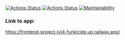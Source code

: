 [![Actions Status](https://github.com/Funkicide/frontend-project-12/workflows/hexlet-check/badge.svg)](https://github.com/Funkicide/frontend-project-12/actions)
[![Actions Status](https://github.com/Funkicide/frontend-project-12/actions/workflows/lint-check.yml/badge.svg)](https://github.com/Funkicide/frontend-project-12/actions)
[![Maintainability](https://api.codeclimate.com/v1/badges/9d991f0edc878bf4335e/maintainability)](https://codeclimate.com/github/Funkicide/frontend-project-12/maintainability)

### Link to app:

https://frontend-project-lvl4-funkicide.up.railway.app/
